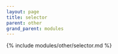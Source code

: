 ```yaml
---
layout: page
title: selector
parent: other
grand_parent: modules
---
```


{% include modules/other/selector.md %}
